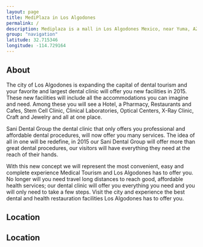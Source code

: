 ```yaml
---
layout: page
title: MediPlaza in Los Algodones
permalink: /
description: Mediplaza is a mall in Los Algodones Mexico, near Yuma, AZ
group: "navigation"
latitude: 32.715346
longitude: -114.729164
---
```

<section role="content" class="home">
	<div class="about">
		<div class="row">
			<div class="col md-12">
				<h2 class="title">About</h2>
			</div>
			<div class="col md-6">
				<p>The city of Los Algodones is expanding the capital of dental tourism and your favorite and largest dental clinic will offer you new facilities in 2015. These new facilities will include all the accommodations you can imagine and need. Among these you will see a Hotel, a Pharmacy, Restaurants and Cafes, Stem Cell Clinic, Clinical Laboratories, Optical Centers, X-Ray Clinic, Craft and Jewelry and all at one place.</p>
				<p>Sani Dental Group the dental clinic that only offers you professional and affordable dental procedures, will now offer you many services. The idea of all in one will be redefine, in 2015 our Sani Dental Group will offer more than great dental procedures, our visitors will have everything they need at the reach of their hands.</p>
			</div>
			<div class="col md-6">
				<p>
				With this new concept we will represent the most convenient, easy and complete experience Medical Tourism and Los Algodones has to offer you. No longer will you need travel long distances to reach good, affordable health services; our dental clinic will offer you everything you need and you will only need to take a few steps. Visit the city and experience the best dental and health restauration facilities Los Algodones has to offer you.</p>
			</div>
		</div>
	</div>
	<div class="location">
		<div class="row">
			<div class="col md-12">
				<h2 class="title">Location</h2>
			</div>
		</div>
		<div id="map-canvas"><h2 class="title">Location</h2></div>
	</div>
</section>

<!-- Google Maps -->
<script src="https://maps.googleapis.com/maps/api/js?v=3.exp"></script>
<script>
	function initialize() {
	  var myLatlng = new google.maps.LatLng({{ page.latitude }}, {{ page.longitude }});
	  var mapOptions = {
	    zoom: 16,
	    scrollwheel: false,
	    center: myLatlng
	  }
	  var map = new google.maps.Map(document.getElementById('map-canvas'), mapOptions);
  var marker = new google.maps.Marker({
	      position: myLatlng,
	      map: map,
	      title: '{{ page.title }}'
	  });
	}
google.maps.event.addDomListener(window, 'load', initialize);
</script>
